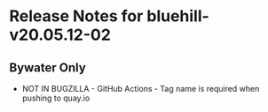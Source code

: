 
# Release Notes for bluehill-v20.05.12-02

## Bywater Only

- NOT IN BUGZILLA - GitHub Actions - Tag name is required when pushing to quay.io


